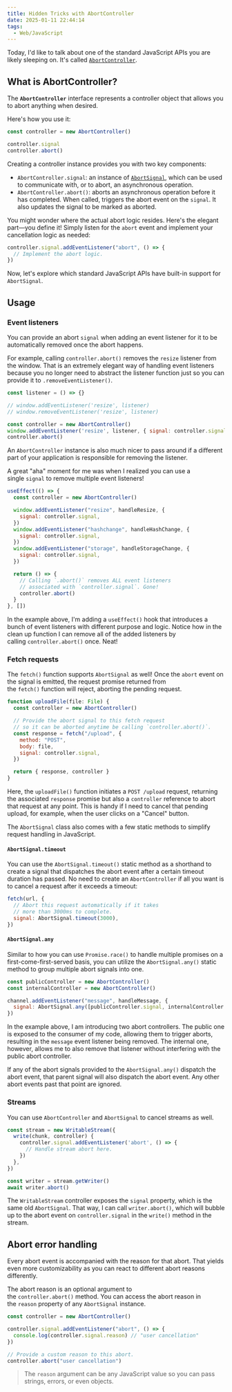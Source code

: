 ```yaml
---
title: Hidden Tricks with AbortController
date: 2025-01-11 22:44:14
tags:
  - Web/JavaScript
---
```

Today, I'd like to talk about one of the standard JavaScript APIs you are likely sleeping on. It's called [`AbortController`](https://developer.mozilla.org/en-US/docs/Web/API/AbortController).

## What is AbortController?

The **`AbortController`** interface represents a controller object that allows you to abort anything when desired.

Here's how you use it:

```javascript
const controller = new AbortController()

controller.signal
controller.abort()
```

Creating a controller instance provides you with two key components:

- `AbortController.signal`: an instance of [`AbortSignal`](https://developer.mozilla.org/en-US/docs/Web/API/AbortSignal), which can be used to communicate with, or to abort, an asynchronous operation.
- `AbortController.abort()`: aborts an asynchronous operation before it has completed. When called, triggers the abort event on the `signal`. It also updates the signal to be marked as aborted.

You might wonder where the actual abort logic resides. Here's the elegant part—you define it! Simply listen for the `abort` event and implement your cancellation logic as needed:


```javascript
controller.signal.addEventListener("abort", () => {
  // Implement the abort logic.
})
```

Now, let's explore which standard JavaScript APIs have built-in support for `AbortSignal`.


## Usage

### Event listeners

You can provide an abort `signal` when adding an event listener for it to be automatically removed once the abort happens.

For example, calling `controller.abort()` removes the `resize` listener from the window. That is an extremely elegant way of handling event listeners because you no longer need to abstract the listener function just so you can provide it to `.removeEventListener()`.


```javascript
const listener = () => {}

// window.addEventListener('resize', listener)
// window.removeEventListener('resize', listener)

const controller = new AbortController()
window.addEventListener('resize', listener, { signal: controller.signal })
controller.abort()
```

An `AbortController` instance is also much nicer to pass around if a different part of your application is responsible for removing the listener.

A great "aha" moment for me was when I realized you can use a single `signal` to remove multiple event listeners!

```javascript
useEffect(() => {
  const controller = new AbortController()

  window.addEventListener("resize", handleResize, {
    signal: controller.signal,
  })
  window.addEventListener("hashchange", handleHashChange, {
    signal: controller.signal,
  })
  window.addEventListener("storage", handleStorageChange, {
    signal: controller.signal,
  })

  return () => {
    // Calling `.abort()` removes ALL event listeners
    // associated with `controller.signal`. Gone!
    controller.abort()
  }
}, [])
```

In the example above, I'm adding a `useEffect()` hook that introduces a bunch of event listeners with different purpose and logic. Notice how in the clean up function I can remove all of the added listeners by calling `controller.abort()` once. Neat!

### Fetch requests

The `fetch()` function supports `AbortSignal` as well! Once the `abort` event on the signal is emitted, the request promise returned from the `fetch()` function will reject, aborting the pending request.

```javascript
function uploadFile(file: File) {
  const controller = new AbortController()

  // Provide the abort signal to this fetch request
  // so it can be aborted anytime be calling `controller.abort()`.
  const response = fetch("/upload", {
    method: "POST",
    body: file,
    signal: controller.signal,
  })

  return { response, controller }
}
```

Here, the `uploadFile()` function initiates a `POST /upload` request, returning the associated `response` promise but also a `controller` reference to abort that request at any point. This is handy if I need to cancel that pending upload, for example, when the user clicks on a "Cancel" button.

The `AbortSignal` class also comes with a few static methods to simplify request handling in JavaScript.

#### `AbortSignal.timeout`

You can use the `AbortSignal.timeout()` static method as a shorthand to create a signal that dispatches the abort event after a certain timeout duration has passed. No need to create an `AbortController` if all you want is to cancel a request after it exceeds a timeout:

```javascript
fetch(url, {
  // Abort this request automatically if it takes
  // more than 3000ms to complete.
  signal: AbortSignal.timeout(3000),
})
```

#### `AbortSignal.any`

Similar to how you can use `Promise.race()` to handle multiple promises on a first-come-first-served basis, you can utilize the `AbortSignal.any()` static method to group multiple abort signals into one.

```javascript
const publicController = new AbortController()
const internalController = new AbortController()

channel.addEventListener("message", handleMessage, {
  signal: AbortSignal.any([publicController.signal, internalController.signal]),
})
```

In the example above, I am introducing two abort controllers. The public one is exposed to the consumer of my code, allowing them to trigger aborts, resulting in the `message` event listener being removed. The internal one, however, allows me to also remove that listener without interfering with the public abort controller.

If any of the abort signals provided to the `AbortSignal.any()` dispatch the abort event, that parent signal will also dispatch the abort event. Any other abort events past that point are ignored.

### Streams

You can use `AbortController` and `AbortSignal` to cancel streams as well.

```javascript
const stream = new WritableStream({
  write(chunk, controller) {
    controller.signal.addEventListener('abort', () => {
      // Handle stream abort here.
    })
  },
})

const writer = stream.getWriter()
await writer.abort()
```

The `WritableStream` controller exposes the `signal` property, which is the same old `AbortSignal`. That way, I can call `writer.abort()`, which will bubble up to the abort event on `controller.signal` in the `write()` method in the stream.

## Abort error handling

Every abort event is accompanied with the reason for that abort. That yields even more customizability as you can react to different abort reasons differently.

The abort reason is an optional argument to the `controller.abort()` method. You can access the abort reason in the `reason` property of any `AbortSignal` instance.

```javascript
const controller = new AbortController()

controller.signal.addEventListener("abort", () => {
  console.log(controller.signal.reason) // "user cancellation"
})

// Provide a custom reason to this abort.
controller.abort("user cancellation")
```

> The `reason` argument can be any JavaScript value so you can pass strings, errors, or even objects.


